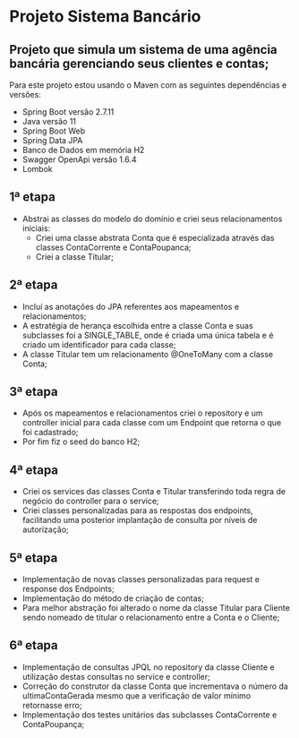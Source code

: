 # Projeto Sistema Bancário
## Projeto que simula um sistema de uma agência bancária gerenciando seus clientes e contas;

Para este projeto estou usando o Maven com as seguintes dependências e versões:
- Spring Boot versão 2.7.11
- Java versão 11
- Spring Boot Web
- Spring Data JPA
- Banco de Dados em memória H2
- Swagger OpenApi versão 1.6.4
- Lombok

## 1ª etapa
- Abstrai as classes do modelo do domínio e criei seus relacionamentos iniciais:
  - Criei uma classe abstrata Conta que é especializada através das classes ContaCorrente e ContaPoupanca;
  - Criei a classe Titular;
## 2ª etapa
  - Incluí as anotações do JPA referentes aos mapeamentos e relacionamentos;
  - A estratégia de herança escolhida entre a classe Conta e suas subclasses foi a SINGLE_TABLE, 
  onde é criada uma única tabela e é criado um identificador para cada classe;
  - A classe Titular tem um relacionamento @OneToMany com a classe Conta;
## 3ª etapa
  - Após os mapeamentos e relacionamentos criei o repository e um controller inicial 
  para cada classe com um Endpoint que retorna o que foi cadastrado;
  - Por fim fiz o seed do banco H2;
## 4ª etapa
  - Criei os services das classes Conta e Titular transferindo toda regra de negócio do controller para o service;
  - Criei classes personalizadas para as respostas dos endpoints, facilitando uma posterior implantação de consulta por níveis de autorização;
## 5ª etapa
  - Implementação de novas classes personalizadas para request e response dos Endpoints;
  - Implementação do método de criação de contas;
  - Para melhor abstração foi alterado o nome da classe Titular para Cliente sendo nomeado de titular o relacionamento entre a Conta e o Cliente;
## 6ª etapa
  - Implementação de consultas JPQL no repository da classe Cliente e utilização destas consultas no service e controller;
  - Correção do construtor da classe Conta que incrementava o número da ultimaContaGerada mesmo que a verificação de valor mínimo retornasse erro;
  - Implementação dos testes unitários das subclasses ContaCorrente e ContaPoupança;